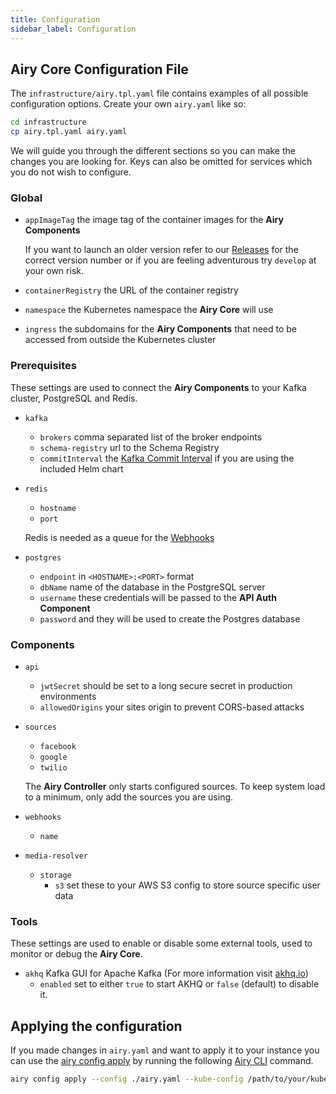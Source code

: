 ```yaml
---
title: Configuration
sidebar_label: Configuration
---
```


## Airy Core Configuration File

The `infrastructure/airy.tpl.yaml` file contains examples of all possible configuration options. Create your own `airy.yaml` like so:

```bash
cd infrastructure
cp airy.tpl.yaml airy.yaml
```

We will guide you through the different sections so you can make the changes you are looking for. Keys can also be omitted for services which you do not wish to configure.

### Global

- `appImageTag` the image tag of the container images for the **Airy Components**

  If you want to launch an older version refer to our [Releases](https://github.com/airyhq/airy/releases) for the correct version number or if you are feeling adventurous try `develop` at your own risk.

- `containerRegistry` the URL of the container registry

- `namespace` the Kubernetes namespace the **Airy Core** will use

- `ingress` the subdomains for the **Airy Components** that need to be accessed from outside the Kubernetes cluster

### Prerequisites

These settings are used to connect the **Airy Components** to your Kafka cluster, PostgreSQL and Redis.

- `kafka`

  - `brokers` comma separated list of the broker endpoints
  - `schema-registry` url to the Schema Registry
  - `commitInterval` the [Kafka Commit Interval](https://kafka.apache.org/documentation/#consumerconfigs_auto.commit.interval.ms) if you are using the included Helm chart

- `redis`

  - `hostname`
  - `port`

  Redis is needed as a queue for the [Webhooks](/api/webhook.md)

- `postgres`
  - `endpoint` in `<HOSTNAME>:<PORT>` format
  - `dbName` name of the database in the PostgreSQL server
  - `username` these credentials will be passed to the **API Auth Component**
  - `password` and they will be used to create the Postgres database

### Components

- `api`

  - `jwtSecret` should be set to a long secure secret in production environments
  - `allowedOrigins` your sites origin to prevent CORS-based attacks

- `sources`

  - `facebook`
  - `google`
  - `twilio`

  The **Airy Controller** only starts configured sources. To keep system load to a minimum, only add the sources you are using.

- `webhooks`
  - `name`
- `media-resolver`
  - `storage`
    - `s3` set these to your AWS S3 config to store source specific user data

### Tools

These settings are used to enable or disable some external tools, used to monitor or debug the **Airy Core**.

- `akhq` Kafka GUI for Apache Kafka (For more information visit [akhq.io](https://akhq.io/))
  - `enabled` set to either `true` to start AKHQ or `false` (default) to disable it.

## Applying the configuration

If you made changes in `airy.yaml` and want to apply it to your instance you can use the [airy config apply](/cli/reference.md#config-apply) by running the following [Airy CLI](/cli/installation.md) command.

```bash
airy config apply --config ./airy.yaml --kube-config /path/to/your/kube.conf
```
